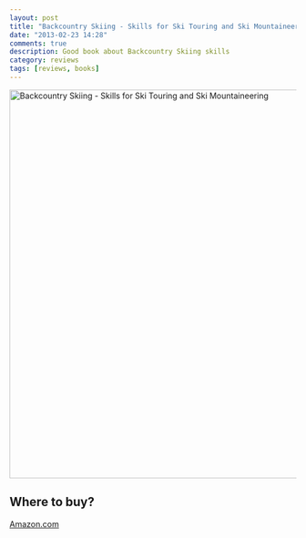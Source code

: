 ```yaml
---
layout: post
title: "Backcountry Skiing - Skills for Ski Touring and Ski Mountaineering"
date: "2013-02-23 14:28"
comments: true
description: Good book about Backcountry Skiing skills
category: reviews
tags: [reviews, books]
---
```


<a href="https://www.flickr.com/photos/90204224@N07/8471770856" title="Backcountry Skiing"><img src="https://farm9.staticflickr.com/8251/8471770856_879b64eab5_b.jpg" width="1024" height="683" alt="Backcountry Skiing - Skills for Ski Touring and Ski Mountaineering"></a>

## Where to buy?
<a href="http://www.amazon.com/gp/product/1594850380/ref=as_li_qf_sp_asin_il_tl?ie=UTF8&camp=1789&creative=9325&creativeASIN=1594850380&linkCode=as2&tag=hikeve-20" target="_blank">Amazon.com</a>
